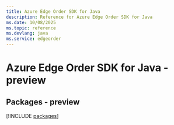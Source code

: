 ```yaml
---
title: Azure Edge Order SDK for Java
description: Reference for Azure Edge Order SDK for Java
ms.date: 10/08/2025
ms.topic: reference
ms.devlang: java
ms.service: edgeorder
---
```

# Azure Edge Order SDK for Java - preview
## Packages - preview
[!INCLUDE [packages](edge-order-index.md)]